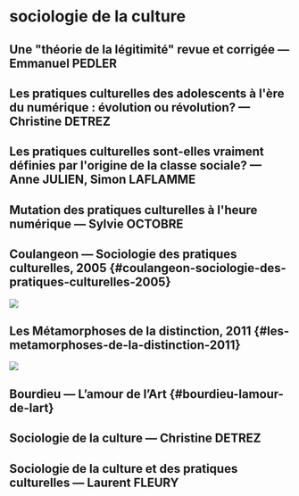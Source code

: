 # sociologie de la culture

## Une "théorie de la légitimité" revue et corrigée — Emmanuel PEDLER

## Les pratiques culturelles des adolescents à l'ère du numérique : évolution ou révolution? — Christine DETREZ

## Les pratiques culturelles sont-elles vraiment définies par l'origine de la classe sociale? — Anne JULIEN, Simon LAFLAMME

## Mutation des pratiques culturelles à l'heure numérique — Sylvie OCTOBRE

## Coulangeon — Sociologie des pratiques culturelles, 2005 {#coulangeon-sociologie-des-pratiques-culturelles-2005}

![](https://blobscdn.gitbook.com/v0/b/gitbook-28427.appspot.com/o/assets%2F-L9qzCbpkEg67RZs4Wot%2F-L9r0MSRyHXpGCeGYa5e%2F-L9r0S377bFejqHSZVLF%2F9782707190604.jpg?generation=1523489040173527&alt=media)

## Les Métamorphoses de la distinction, 2011 {#les-metamorphoses-de-la-distinction-2011}

![](https://blobscdn.gitbook.com/v0/b/gitbook-28427.appspot.com/o/assets%2F-L9qzCbpkEg67RZs4Wot%2F-L9r0MSRyHXpGCeGYa5e%2F-L9r0S3DR1Dp2YckTeE2%2F9782246769712-T.jpg?generation=1523489040747929&alt=media)

## Bourdieu — L’amour de l’Art {#bourdieu-lamour-de-lart}

## Sociologie de la culture — Christine DETREZ

## Sociologie de la culture et des pratiques culturelles — Laurent FLEURY

